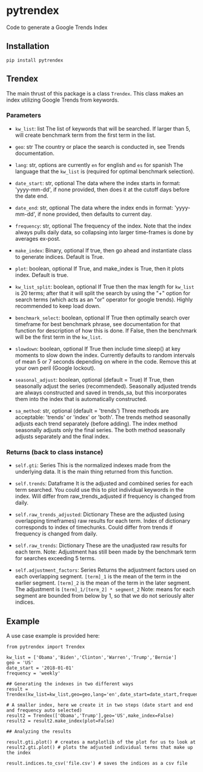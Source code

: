 # pytrendex
Code to generate a Google Trends Index

## Installation
```
pip install pytrendex
```


## Trendex
The main thrust of this package is a class `Trendex`.
This class makes an index utilizing Google Trends from keywords.

### Parameters

- `kw_list`: list
      The list of keywords that will be searched. If larger than 5, will create
      benchmark term from the first term in the list.

- `geo`: str
      The country or place the search is conducted in, see Trends documentation.

- `lang`: str, options are currently `en` for english and `es` for spanish
      The language that the `kw_list` is (required for optimal benchmark selection).

- `date_start`: str, optional
      The data where the index starts in format: 'yyyy-mm-dd',
      if none provided, then does it at the cutoff days before the date end.

- `date_end`: str, optional
      The data where the index ends in format: 'yyyy-mm-dd',
      if none provided, then defaults to current day.

- `frequency`: str, optional
      The frequency of the index. Note that the index always pulls daily data,
      so collapsing into larger time-frames is done by averages ex-post.

- `make_index`: Binary, optional
      If true, then go ahead and instantiate class to generate indices.
      Default is True.

- `plot`: boolean, optional
      If True, and make_index is True, then it plots index. Default is true.

- `kw_list_split`: boolean, optional
      If True then the max length for `kw_list` is 20 terms; after that it will
      split the search by using the "+" option for search terms (which acts
      as an "or" operator for google trends). Highly recommended to keep load down.

- `benchmark_select`: boolean, optional
      If True then optimally search over timeframe for best benchmark phrase, see
      documentation for that function for description of how this is done.
      If False, then the benchmark will be the first term in the `kw_list`.

- `slowdown`: boolean, optional
      If True then include time.sleep() at key moments to slow down the index.
      Currently defaults to random intervals of mean 5 or 7 seconds depending on
      where in the code. Remove this at your own peril (Google lockout).

- `seasonal_adjust`: boolean, optional (default = True)
      If True, then seasonally adjust the series (recommended). Seasonally
      adjusted trends are always constructed and saved in trends_sa,
      but this incorporates them into the index that is automatically constructed.

- `sa_method`: str, optional (default = 'trends')
      Three methods are acceptable: 'trends' or 'index' or 'both'.
      The trends method seasonally adjusts each trend separately (before adding).
      The index method seasonally adjusts only the final series.
      The both method seasonally adjusts separately and the final index.

### Returns (back to class instance)
- `self.gti`: Series
      This is the normalized indexes made from the underlying data. It is
      the main thing returned from this function.

- `self.trends`: Dataframe
      It is the adjusted and combined series for each term searched.
      You could use this to plot individual keywords in the index.
      Will differ from raw_trends_adjusted if frequency is changed from daily.

- `self.raw_trends_adjusted`: Dictionary
      These are the adjusted (using overlapping timeframes) raw results
      for each term. Index of dictionary corresponds to index of timechunks.
      Could differ from trends if frequency is changed from daily.

- `self.raw_trends`: Dictionary
      These are the unadjusted raw results for each term.
      Note: Adjustment has still been made by the benchmark term for
      searches exceeding 5 terms.

- `self.adjustment_factors`: Series
      Returns the adjustment factors used on each overlapping segment.
      `[term]_1` is the mean of the term in the earlier segment.
      `[term]_2` is the mean of the term in the later segment.
      The adjustment is `[term]_1/[term_2] * segment_2`
      Note: means for each segment are bounded from below by 1, so that
      we do not seriously alter indices.

## Example
A use case example is provided here:
```
from pytrendex import Trendex

kw_list = ['Obama','Biden','Clinton','Warren','Trump','Bernie']
geo = 'US'
date_start = '2018-01-01'
frequency = 'weekly'

## Generating the indexes in two different ways
result = Trendex(kw_list=kw_list,geo=geo,lang='en',date_start=date_start,frequency=frequency)

# A smaller index, here we create it in two steps (date start and end and frequency auto selected)
result2 = Trendex(['Obama','Trump'],geo='US',make_index=False)
result2 = result2.make_index(plot=False)

## Analyzing the results

result.gti.plot() # creates a matplotlib of the plot for us to look at
result2.gti.plot() # plots the adjusted individual terms that make up the index

result.indices.to_csv('file.csv') # saves the indices as a csv file

```
